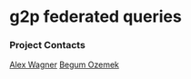 # g2p federated queries

### Project Contacts
[Alex Wagner](https://github.com/ahwagner)
[Begum Ozemek](https://github.com/begumo)
